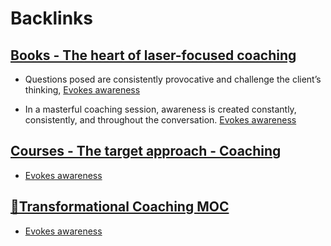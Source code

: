 
# Backlinks
## [Books - The heart of laser-focused coaching](<Books - The heart of laser-focused coaching.md>)
- Questions posed are consistently provocative and challenge the client’s thinking, [Evokes awareness](<Evokes awareness.md>)

- In a masterful coaching session, awareness is created constantly, consistently, and throughout the conversation. [Evokes awareness](<Evokes awareness.md>)

## [Courses - The target approach - Coaching](<Courses - The target approach - Coaching.md>)
- [Evokes awareness](<Evokes awareness.md>)

## [🧭Transformational Coaching MOC](<🧭Transformational Coaching MOC.md>)
- [Evokes awareness](<Evokes awareness.md>)

